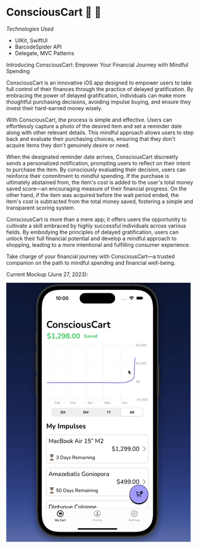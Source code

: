 # ConsciousCart :shopping_cart: :brain:

*Technologies Used*
- UIKit, SwiftUI
- BarcodeSpider API
- Delegate, MVC Patterns

Introducing ConsciousCart: Empower Your Financial Journey with Mindful Spending

ConsciousCart is an innovative iOS app designed to empower users to take full control of their finances through the practice of delayed gratification. By embracing the power of delayed gratification, individuals can make more thoughtful purchasing decisions, avoiding impulse buying, and ensure they invest their hard-earned money wisely.

With ConsciousCart, the process is simple and effective. Users can effortlessly capture a photo of the desired item and set a reminder date along with other relevant details. This mindful approach allows users to step back and evaluate their purchasing choices, ensuring that they don't acquire items they don't genuinely desire or need.

When the designated reminder date arrives, ConsciousCart discreetly sends a personalized notification, prompting users to reflect on their intent to purchase the item. By consciously evaluating their decision, users can reinforce their commitment to mindful spending. If the purchase is ultimately abstained from, the item's cost is added to the user's total money saved score—an encouraging measure of their financial progress. On the other hand, if the item was acquired before the wait period ended, the item's cost is subtracted from the total money saved, fostering a simple and transparent scoring system.

ConsciousCart is more than a mere app; it offers users the opportunity to cultivate a skill embraced by highly successful individuals across various fields. By embodying the principles of delayed gratification, users can unlock their full financial potential and develop a mindful approach to shopping, leading to a more intentional and fulfilling consumer experience.

Take charge of your financial journey with ConsciousCart—a trusted companion on the path to mindful spending and financial well-being.

Current Mockup (June 27, 2023):

![Mockup](https://github.com/achi113s/ConsciousCart/blob/main/ReadmeResources/concsciouscart_mockup_jun27.gif)







